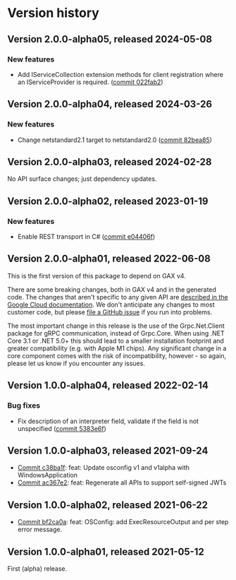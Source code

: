 # Version history

## Version 2.0.0-alpha05, released 2024-05-08

### New features

- Add IServiceCollection extension methods for client registration where an IServiceProvider is required. ([commit 022fab2](https://github.com/googleapis/google-cloud-dotnet/commit/022fab203f28fb9c608972af7f8b83f571ae5694))

## Version 2.0.0-alpha04, released 2024-03-26

### New features

- Change netstandard2.1 target to netstandard2.0 ([commit 82bea85](https://github.com/googleapis/google-cloud-dotnet/commit/82bea850661975b9750ac30753528cc9d2e05240))

## Version 2.0.0-alpha03, released 2024-02-28

No API surface changes; just dependency updates.

## Version 2.0.0-alpha02, released 2023-01-19

### New features

- Enable REST transport in C# ([commit e04406f](https://github.com/googleapis/google-cloud-dotnet/commit/e04406fbc8700134ab6955e5244a5f2924a16a0a))

## Version 2.0.0-alpha01, released 2022-06-08

This is the first version of this package to depend on GAX v4.

There are some breaking changes, both in GAX v4 and in the generated
code. The changes that aren't specific to any given API are [described in the Google Cloud
documentation](https://cloud.google.com/dotnet/docs/reference/help/breaking-gax4).
We don't anticipate any changes to most customer code, but please [file a
GitHub issue](https://github.com/googleapis/google-cloud-dotnet/issues/new/choose)
if you run into problems.

The most important change in this release is the use of the Grpc.Net.Client package
for gRPC communication, instead of Grpc.Core. When using .NET Core 3.1 or .NET 5.0+
this should lead to a smaller installation footprint and greater compatibility (e.g.
with Apple M1 chips). Any significant change in a core component comes with the risk
of incompatibility, however - so again, please let us know if you encounter any
issues.


## Version 1.0.0-alpha04, released 2022-02-14

### Bug fixes

- Fix description of an interpreter field, validate if the field is not unspecified ([commit 5383e6f](https://github.com/googleapis/google-cloud-dotnet/commit/5383e6fac5edde770d475cabd458b3ae89689524))
## Version 1.0.0-alpha03, released 2021-09-24

- [Commit c38ba1f](https://github.com/googleapis/google-cloud-dotnet/commit/c38ba1f): feat: Update osconfig v1 and v1alpha with WindowsApplication
- [Commit ac367e2](https://github.com/googleapis/google-cloud-dotnet/commit/ac367e2): feat: Regenerate all APIs to support self-signed JWTs

## Version 1.0.0-alpha02, released 2021-06-22

- [Commit bf2ca0a](https://github.com/googleapis/google-cloud-dotnet/commit/bf2ca0a): feat: OSConfig: add ExecResourceOutput and per step error message.

## Version 1.0.0-alpha01, released 2021-05-12

First (alpha) release.



